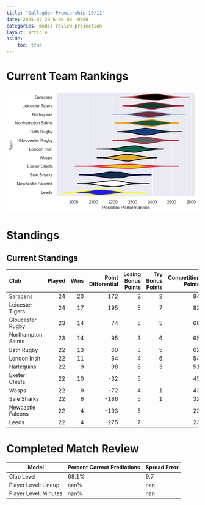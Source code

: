 ```yaml
---  
title: "Gallagher Premiership 10/11"  
date: 2025-07-29 6:00:00 -0500  
categories: model review projection  
layout: article  
aside:  
    toc: true  
---
```

# Current Team Rankings


![Club Rankings](plots/rankings_Gallagher_Premiership_1011.png)
# Standings

## Current Standings


| Club               |   Played |   Wins |   Point Differential |   Losing Bonus Points |   Try Bonus Points |   Competition Points |
|:-------------------|---------:|-------:|---------------------:|----------------------:|-------------------:|---------------------:|
| Saracens           |       24 |     20 |                  172 |                     2 |                  2 |                   84 |
| Leicester Tigers   |       24 |     17 |                  195 |                     5 |                  7 |                   82 |
| Gloucester Rugby   |       23 |     14 |                   74 |                     5 |                  5 |                   68 |
| Northampton Saints |       23 |     14 |                   95 |                     3 |                  6 |                   65 |
| Bath Rugby         |       22 |     13 |                   60 |                     3 |                  5 |                   62 |
| London Irish       |       22 |     11 |                   64 |                     4 |                  6 |                   54 |
| Harlequins         |       22 |      9 |                   98 |                     8 |                  3 |                   51 |
| Exeter Chiefs      |       22 |     10 |                  -32 |                     5 |                    |                   45 |
| Wasps              |       22 |      9 |                  -72 |                     4 |                  1 |                   43 |
| Sale Sharks        |       22 |      6 |                 -186 |                     5 |                  1 |                   32 |
| Newcastle Falcons  |       22 |      4 |                 -193 |                     5 |                    |                   23 |
| Leeds              |       22 |      4 |                 -275 |                     7 |                    |                   23 |



# Completed Match Review


| Model | Percent Correct Predictions | Spread Error |
| ------ | ------ | ------ |
| Club Level | 68.1% | 9.7 |
| Player Level: Lineup | nan% | nan |
| Player Level: Minutes | nan% | nan |

